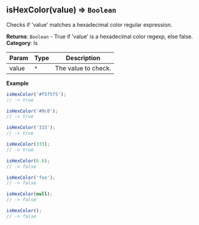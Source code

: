 <a name="isHexColor"></a>

## isHexColor(value) ⇒ <code>Boolean</code>
Checks if 'value' matches a hexadecimal color regular expression.

**Returns**: <code>Boolean</code> - True if 'value' is a hexadecimal color regexp, else false.  
**Category**: Is  

| Param | Type | Description |
| --- | --- | --- |
| value | <code>\*</code> | The value to check. |

**Example**  
```js
isHexColor('#f5f5f5');
// -> true

isHexColor('#9c0');
// -> true

isHexColor('333');
// -> true

isHexColor(333);
// -> true

isHexColor(6.6);
// -> false

isHexColor('foo');
// -> false

isHexColor(null);
// -> false

isHexColor();
// -> false
```
